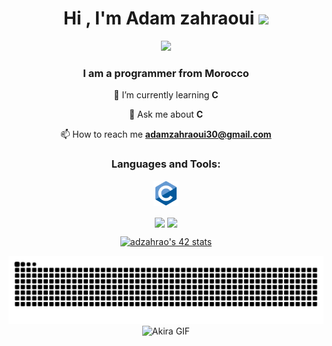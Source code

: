 <div align="center">
<h1 align="center"><b>Hi , I'm Adam zahraoui </b><img src="https://media.giphy.com/media/hvRJCLFzcasrR4ia7z/giphy.gif" width="35"></h1>
<!--  -->
<p align="center">
  <a href="https://github.com/DenverCoder1/readme-typing-svg"><img src="https://readme-typing-svg.herokuapp.com?font=Time+New+Roman&color=cyan&size=25&center=true&vCenter=true&width=600&height=100&lines=Assalamu+O+Alaikum+Warahmatullah..&hearts;++;I'm+A+Computer+Science+Student,;Student+in+1337+UM6P+RABAT,;Active+Learner/Researcher,;Love+to+learn+new+stuffs..<3"></a>
</p>
<h3 align="center">I am a programmer from Morocco</h3>


 🌱 I’m currently learning **C**

 💬 Ask me about **C**

 📫 How to reach me **adamzahraoui30@gmail.com**

<h3>Languages and Tools:</h3>


<p> <a href="https://www.cprogramming.com/" target="_blank" rel="noreferrer"> <img src="https://raw.githubusercontent.com/devicons/devicon/master/icons/c/c-original.svg" alt="c" width="40" height="40"/> </a> </p>


<a>
  <img align="center" width="55%" src="https://github-readme-stats.vercel.app/api?username=adamzahraoui&count_private=true&show_icons=true&theme=tokyonight" />
</a>


<a>
    <img align="center"width="55%" src="https://github-readme-stats.vercel.app/api/top-langs/?username=adamzahraoui&layout=compact&theme=aura&langs_count=9" />
</a>






[![adzahrao's 42 stats](https://badge.mediaplus.ma/greenbinary/adzahrao)](https://github.com/oakoudad/badge42)

<picture>
  <source media="(prefers-color-scheme: dark)" srcset="https://raw.githubusercontent.com/huiishan99/huiishan99/output/github-contribution-grid-snake-dark.svg">
  <source media="(prefers-color-scheme: light)" srcset="https://raw.githubusercontent.com/huiishan99/huiishan99/output/github-contribution-grid-snake.svg">
  <img alt="github contribution grid snake animation" src="https://raw.githubusercontent.com/huiishan99/huiishan99/output/github-contribution-grid-snake.svg">
</picture>
<div align="center">
  <img src="https://i.giphy.com/media/v1.Y2lkPTc5MGI3NjExbnJxcXRyY3lpb2IxNHA4dG5pdHRlaTdpZ3c0NjhqNHJvanc5aTM2aiZlcD12MV9pbnRlcm5hbF9naWZfYnlfaWQmY3Q9cw/fwtkGJJ4UM3BsiU4Rs/giphy.gif" alt="Akira GIF" width="350">
</div>
